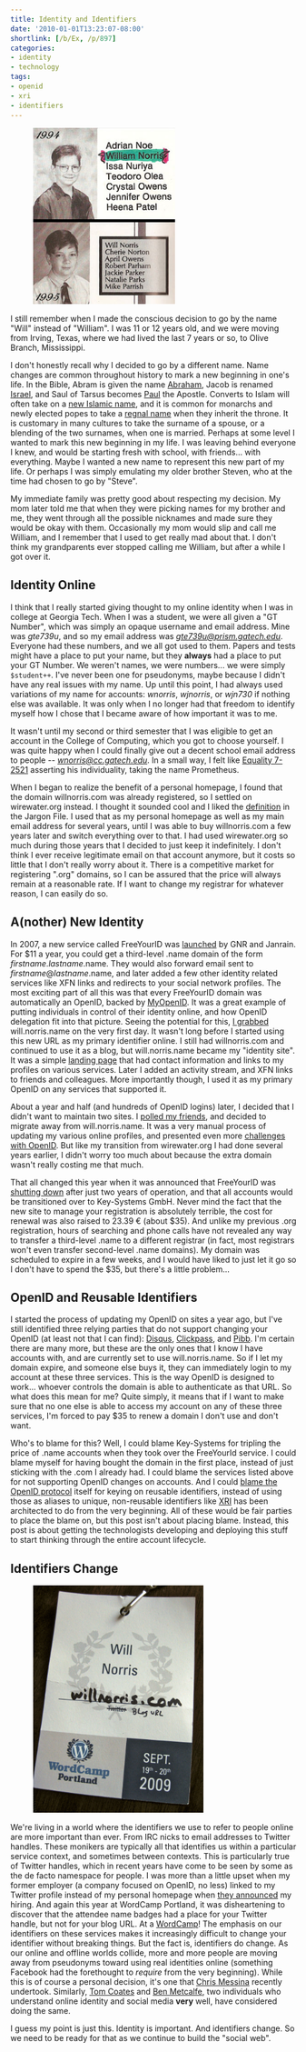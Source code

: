 ```yaml
---
title: Identity and Identifiers
date: '2010-01-01T13:23:07-08:00'
shortlink: [/b/Ex, /p/897]
categories:
- identity
- technology
tags:
- openid
- xri
- identifiers
---
```


<figure class="alignright">
  <img src="yearbook-photos.jpg" alt="Yearbook photo from 1994 with name listed as 'William Norris', alongside yearbook
  photo from 1995 with name listed as 'Will Norris'" width="250">
</figure>

I still remember when I made the conscious decision to go by the name "Will" instead of "William".  I was 11 or 12 years
old, and we were moving from Irving, Texas, where we had lived the last 7 years or so, to Olive Branch, Mississippi.

I don't honestly recall why I decided to go by a different name.  Name changes are common throughout history to mark a
new beginning in one's life.  In the Bible, Abram is given the name [Abraham][], Jacob is renamed [Israel][], and Saul
of Tarsus becomes [Paul][] the Apostle.  Converts to Islam will often take on a [new Islamic name][], and it is common
for monarchs and newly elected popes to take a [regnal name][] when they inherit the throne.  It is customary in many
cultures to take the surname of a spouse, or a blending of the two surnames, when one is married.  Perhaps at some level
I wanted to mark this new beginning in my life.  I was leaving behind everyone I knew, and would be starting fresh with
school, with friends... with everything.  Maybe I wanted a new name to represent this new part of my life.  Or perhaps I
was simply emulating my older brother Steven, who at the time had chosen to go by "Steve".

My immediate family was pretty good about respecting my decision.  My mom later told me that when they were picking
names for my brother and me, they went through all the possible nicknames and made sure they would be okay with them.
Occasionally my mom would slip and call me William, and I remember that I used to get really mad about that.  I don't
think my grandparents ever stopped calling me William, but after a while I got over it.

[Abraham]: https://www.esv.org/gen17:5
[Israel]: https://www.esv.org/gen32:28
[Paul]: https://www.esv.org/acts13:9
[new Islamic name]: http://islamqa.com/en/ref/23273
[regnal name]: http://en.wikipedia.org/wiki/Regnal_name


## Identity Online

I think that I really started giving thought to my online identity when I was in college at Georgia Tech.  When I was a
student, we were all given a "GT Number", which was simply an opaque username and email address.  Mine was *gte739u*,
and so my email address was *gte739u@prism.gatech.edu*.  Everyone had these numbers, and we all got used to them.
Papers and tests might have a place to put your name, but they **always** had a place to put your GT Number.  We weren't
names, we were numbers... we were simply `$student++`.  I've never been one for pseudonyms, maybe because I didn't have
any real issues with my name.  Up until this point, I had always used variations of my name for accounts: *wnorris*,
*wjnorris*, or *wjn730* if nothing else was available.  It was only when I no longer had that freedom to identify myself
how I chose that I became aware of how important it was to me.

It wasn't until my second or third semester that I was eligible to get an account in the College of Computing, which you
got to choose yourself.  I was quite happy when I could finally give out a decent school email address to people --
*wnorris@cc.gatech.edu*.  In a small way, I felt like [Equality 7-2521][anthem] asserting his individuality, taking the
name Prometheus.

When I began to realize the benefit of a personal homepage, I found that the domain willnorris.com was already
registered, so I settled on wirewater.org instead.  I thought it sounded cool and I liked the [definition][] in the
Jargon File.  I used that as my personal homepage as well as my main email address for several years, until I was able
to buy willnorris.com a few years later and switch everything over to that.  I had used wirewater.org so much during
those years that I decided to just keep it indefinitely.  I don't think I ever receive legitimate email on that account
anymore, but it costs so little that I don't really worry about it.  There is a competitive market for registering
".org" domains, so I can be assured that the price will always remain at a reasonable rate.  If I want to change my
registrar for whatever reason, I can easily do so.

[anthem]: http://en.wikipedia.org/wiki/Anthem_(novella)
[definition]: http://www.catb.org/jargon/html/W/wirewater.html


## A(nother) New Identity

In 2007, a new service called FreeYourID was [launched][] by GNR and Janrain.  For $11 a year, you could get a
third-level .name domain of the form *firstname*.*lastname*.name.  They would also forward email sent to
*firstname*@*lastname*.name, and later added a few other identity related services like XFN links and redirects to your
social network profiles.  The most exciting part of all this was that every FreeYourID domain was automatically an
OpenID, backed by [MyOpenID][].  It was a great example of putting individuals in control of their identity online, and
how OpenID delegation fit into that picture.  Seeing the potential for this, [I grabbed][] will.norris.name on the very
first day.  It wasn't long before I started using this new URL as my primary identifier online.  I still had
willnorris.com and continued to use it as a blog, but will.norris.name became my "identity site".  It was a simple
[landing page][] that had contact information and links to my profiles on various services.  Later I added an activity
stream, and XFN links to friends and colleagues.  More importantly though, I used it as my primary OpenID on any
services that supported it.

About a year and half (and hundreds of OpenID logins) later, I decided that I didn't want to maintain two sites.  I
[polled my friends][], and decided to migrate away from will.norris.name.  It was a very manual process of updating my
various online profiles, and presented even more [challenges with OpenID][].  But like my transition from wirewater.org
I had done several years earlier, I didn't worry too much about because the extra domain wasn't really costing me that
much.

That all changed this year when it was announced that FreeYourID was [shutting down][] after just two years of
operation, and that all accounts would be transitioned over to Key-Systems GmbH.  Never mind the fact that the new site
to manage your registration is absolutely terrible, the cost for renewal was also raised to 23.39 &#8364; (about $35).
And unlike my previous .org registration, hours of searching and phone calls have not revealed any way to transfer a
third-level .name to a different registrar (in fact, most registrars won't even transfer second-level .name domains).
My domain was scheduled to expire in a few weeks, and I would have liked to just let it go so I don't have to spend the
$35, but there's a little problem...

[launched]: https://web.archive.org/web/20100101/http://janrain.com/blogs/2007/02/openid-name-great-news.html
[MyOpenID]: https://web.archive.org/web/20100101/http://www.myopenid.com/
[I grabbed]: /2007/02/free-your-id
[landing page]: http://web.archive.org/web/20080307175926/http://will.norris.name/
[polled my friends]: /2008/11/consolidating-domains
[challenges with OpenID]: /2008/12/challenges-in-changing-my-openid
[shutting down]: http://www.techcrunch.com/2009/07/25/freeyourid-gives-up-on-trying-to-monetize-openid/


## OpenID and Reusable Identifiers

I started the process of updating my OpenID on sites a year ago, but I've still identified three relying parties that do
not support changing your OpenID (at least not that I can find): [Disqus][], [Clickpass][], and [Pibb][].  I'm certain
there are many more, but these are the only ones that I know I have accounts with, and are currently set to use
will.norris.name.  So if I let my domain expire, and someone else buys it, they can immediately login to my account at
these three services.  This is the way OpenID is designed to work... whoever controls the domain is able to authenticate
as that URL.  So what does this mean for me?  Quite simply, it means that if I want to make sure that no one else is
able to access my account on any of these three services, I'm forced to pay $35 to renew a domain I don't use and don't
want.

Who's to blame for this?  Well, I could blame Key-Systems for tripling the price of .name accounts when they took over
the FreeYourId service.  I could blame myself for having bought the domain in the first place, instead of just sticking
with the .com I already had.  I could blame the services listed above for not supporting OpenID changes on accounts.
And I could [blame the OpenID protocol][] itself for keying on reusable identifiers, instead of using those as aliases
to unique, non-reusable identifiers like [XRI][] has been architected to do from the very beginning.  All of these would
be fair parties to place the blame on, but this post isn't about placing blame.  Instead, this post is about getting the
technologists developing and deploying this stuff to start thinking through the entire account lifecycle.

[Disqus]: http://disqus.com/
[Clickpass]: https://web.archive.org/web/20100101/http://clickpass.com/
[Pibb]: https://web.archive.org/web/2008/http://pibb.com/
[blame the OpenID protocol]: http://groups.google.com/group/openid/browse_thread/thread/14be357ff51029c1/388ace21c099a221?#388ace21c099a221
[XRI]: http://en.wikipedia.org/wiki/Extensible_Resource_Identifier


## Identifiers Change

<figure class="alignright">
  <img src="wordcamp-portland-badge.jpg" alt="WordCamp Portland name badge with 'Twitter' label crossed out and replaced
  by handwritten label 'Blog URL'" width="300">
</figure>

We're living in a world where the identifiers we use to refer to people online are more important than ever.  From IRC
nicks to email addresses to Twitter handles.  These monikers are typically all that identifies us within a particular
service context, and sometimes between contexts.  This is particularly true of Twitter handles, which in recent years
have come to be seen by some as the de facto namespace for people. I was more than a little upset when my former
employer (a company focused on OpenID, no less) linked to my Twitter profile instead of my personal homepage when [they
announced][] my hiring.  And again this year at WordCamp Portland, it was disheartening to discover that the attendee
name badges had a place for your Twitter handle, but not for your blog URL.  At a [WordCamp][]!  The emphasis on our
identifiers on these services makes it increasingly difficult to change your identifier without breaking things.  But
the fact is, identifiers do change.  As our online and offline worlds collide, more and more people are moving away from
pseudonyms toward using real identities online (something Facebook had the forethought to *require* from the very
beginning).  While this is of course a personal decision, it's one that [Chris Messina][] recently undertook.
Similarly, [Tom Coates][] and [Ben Metcalfe][], two individuals who understand online identity and social media **very**
well, have considered doing the same.

I guess my point is just this.  Identity is important.  And identifiers change.  So we need to be ready for that as we
continue to build the "social web".

[they announced]: https://web.archive.org/web/20100101/blog.vidoop.com/archives/111
[WordCamp]: http://wordcamp.org/
[Chris Messina]: http://factoryjoe.com/blog/2009/03/02/rip-factoryjoe/
[Tom Coates]: http://twitter.com/plasticbagUK/status/6037730041
[Ben Metcalfe]: http://twitter.com/dotBen/status/6657847636
